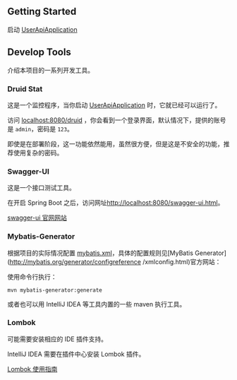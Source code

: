 ## Getting Started

启动 [UserApiApplication](src/main/java/cn/edu/zucc/se2020g11/apiserver/UserApiApplication.java)

## Develop Tools

介绍本项目的一系列开发工具。

### Druid Stat

这是一个监控程序，当你启动 [UserApiApplication](src/main/java/cn/edu/zucc/se2020g11/apiserver/UserApiApplication.java) 时，它就已经可以运行了。

访问 [localhost:8080/druid](https://localhost:8080/druid) ，你会看到一个登录界面，默认情况下，提供的账号是 `admin`，密码是 `123`。

即使是在部署阶段，这一功能依然能用，虽然很方便，但是这是不安全的功能，推荐使用复杂的密码。

### Swagger-UI

这是一个接口测试工具。

在开启 Spring Boot 之后，访问网址[http://localhost:8080/swagger-ui.html](http://localhost:8080/swagger-ui.html)。

[swagger-ui 官网网站](https://swagger.io/tools/swagger-ui/)

### Mybatis-Generator

根据项目的实际情况配置 [mybatis.xml](src/main/resources/generator/mybatis.xml)，具体的配置规则见[MyBatis Generator](http://mybatis.org/generator/configreference
/xmlconfig.html)官方网站：

使用命令行执行：

```shell script
mvn mybatis-generator:generate
```

或者也可以用 IntelliJ IDEA 等工具内置的一些 maven 执行工具。

### Lombok

可能需要安装相应的 IDE 插件支持。

IntelliJ IDEA 需要在插件中心安装 Lombok 插件。

[Lombok 使用指南](https://projectlombok.org/features/all)


